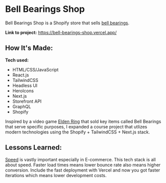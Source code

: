 # Bell Bearings Shop

Bell Bearings Shop is a Shopify store that sells [bell bearings](https://eldenring.wiki.fextralife.com/Bell+Bearings).

**Link to project:** https://bell-bearings-shop.vercel.app/

## How It's Made:

**Tech used:**

- HTML/CSS/JavaScript
- React.js
- TailwindCSS
- Headless UI
- HeroIcons
- Next.js
- Storefront API
- GraphQL
- Shopify

Inspired by a video game <ins>[Elden Ring](https://www.google.com/search?q=elden+ring&oq=elden+ring&aqs=chrome..69i57j46i433i512j0i433i512l2j0i512l2j0i433i512l4.927j0j7&sourceid=chrome&ie=UTF-8)</ins> that sold key items called Bell Bearings that serve specific purposes, I expanded a course project that utlizes modern technologies using the Shopify + TailwindCSS + Next.js stack.

## Lessons Learned:

[Speed](https://en.wikipedia.org/wiki/Speedy_Gonzales) is vastly important especially in E-commerce. This tech stack is all about speed. Faster load times means lower bounce rate also means higher conversion. Include the fast deployment with Vercel and now you got faster iterations which means lower development costs.
